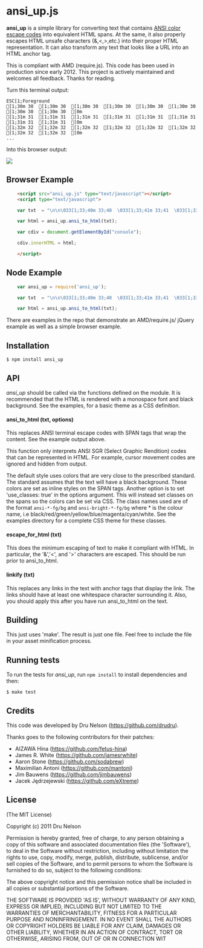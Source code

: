 # ansi_up.js

__ansi_up__ is a simple library for converting text that contains [ANSI color escape codes](http://en.wikipedia.org/wiki/ANSI_escape_code#Colors) into equivalent HTML spans.
At the same, it also properly escapes HTML unsafe characters (&,<,>,etc.) into their proper HTML representation. It can also transform any text that looks like a URL into an HTML anchor tag.

This is compliant with AMD (require.js). This code has been used in production since early 2012. This project is actively maintained and welcomes all feedback. Thanks for reading.

Turn this terminal output:

    ESC[1;Foreground
    [1;30m 30  [1;30m 30  [1;30m 30  [1;30m 30  [1;30m 30  [1;30m 30  [1;30m 30  [1;30m 30  [0m
    [1;31m 31  [1;31m 31  [1;31m 31  [1;31m 31  [1;31m 31  [1;31m 31  [1;31m 31  [1;31m 31  [0m
    [1;32m 32  [1;32m 32  [1;32m 32  [1;32m 32  [1;32m 32  [1;32m 32  [1;32m 32  [1;32m 32  [0m
    ...

Into this browser output:

![](https://raw.github.com/drudru/ansi_up/master/sample.png)

## Browser Example

```HTML
    <script src="ansi_up.js" type="text/javascript"></script>
    <script type="text/javascript">

    var txt  = "\n\n\033[1;33;40m 33;40  \033[1;33;41m 33;41  \033[1;33;42m 33;42  \033[1;33;43m 33;43  \033[1;33;44m 33;44  \033[1;33;45m 33;45  \033[1;33;46m 33;46  \033[1m\033[0\n\n\033[1;33;42m >> Tests OK\n\n"

    var html = ansi_up.ansi_to_html(txt);

    var cdiv = document.getElementById("console");

    cdiv.innerHTML = html;

    </script>
```

## Node Example

```JavaScript
    var ansi_up = require('ansi_up');

    var txt  = "\n\n\033[1;33;40m 33;40  \033[1;33;41m 33;41  \033[1;33;42m 33;42  \033[1;33;43m 33;43  \033[1;33;44m 33;44  \033[1;33;45m 33;45  \033[1;33;46m 33;46  \033[1m\033[0\n\n\033[1;33;42m >> Tests OK\n\n"

    var html = ansi_up.ansi_to_html(txt);
```

There are examples in the repo that demonstrate an AMD/require.js/ jQuery example as well as a simple browser example.

## Installation

    $ npm install ansi_up

## API

_ansi_up_ should be called via the functions defined on the module. It is recommended that the HTML is rendered with a monospace font and black background. See the examples, for a basic theme as a CSS definition.

#### ansi_to_html (txt, options)

This replaces ANSI terminal escape codes with SPAN tags that wrap the content. See the example output above.

This function only interprets ANSI SGR (Select Graphic Rendition) codes that can be represented in HTML. For example, cursor movement codes are ignored and hidden from output.

The default style uses colors that are very close to the prescribed standard. The standard assumes that the text will have a black background. These colors are set as inline styles on the SPAN tags. Another option is to set 'use_classes: true' in the options argument. This will instead set classes on the spans so the colors can be set via CSS. The class names used are of the format ````ansi-*-fg/bg```` and ````ansi-bright-*-fg/bg```` where * is the colour name, i.e black/red/green/yellow/blue/magenta/cyan/white. See the examples directory for a complete CSS theme for these classes.

#### escape_for_html (txt)

This does the minimum escaping of text to make it compliant with HTML. In particular, the '&','<', and '>' characters are escaped. This should be run prior to ansi_to_html.

#### linkify (txt)

This replaces any links in the text with anchor tags that display the link. The links should have at least one whitespace character surrounding it. Also, you should apply this after you have run ansi_to_html on the text.

## Building

This just uses 'make'. The result is just one file. Feel free to include the file in your asset minification process.

## Running tests

To run the tests for _ansi_up_, run `npm install` to install dependencies and then:

    $ make test

## Credits

This code was developed by Dru Nelson (<https://github.com/drudru>).

Thanks goes to the following contributors for their patches:

- AIZAWA Hina (<https://github.com/fetus-hina>)
- James R. White (<https://github.com/jamesrwhite>)
- Aaron Stone (<https://github.com/sodabrew>)
- Maximilian Antoni (<https://github.com/mantoni>)
- Jim Bauwens (<https://github.com/jimbauwens>)
- Jacek Jędrzejewski (<https://github.com/eXtreme>)

## License

(The MIT License)

Copyright (c) 2011 Dru Nelson

Permission is hereby granted, free of charge, to any person obtaining
a copy of this software and associated documentation files (the
'Software'), to deal in the Software without restriction, including
without limitation the rights to use, copy, modify, merge, publish,
distribute, sublicense, and/or sell copies of the Software, and to
permit persons to whom the Software is furnished to do so, subject to
the following conditions:

The above copyright notice and this permission notice shall be
included in all copies or substantial portions of the Software.

THE SOFTWARE IS PROVIDED 'AS IS', WITHOUT WARRANTY OF ANY KIND,
EXPRESS OR IMPLIED, INCLUDING BUT NOT LIMITED TO THE WARRANTIES OF
MERCHANTABILITY, FITNESS FOR A PARTICULAR PURPOSE AND NONINFRINGEMENT.
IN NO EVENT SHALL THE AUTHORS OR COPYRIGHT HOLDERS BE LIABLE FOR ANY
CLAIM, DAMAGES OR OTHER LIABILITY, WHETHER IN AN ACTION OF CONTRACT,
TORT OR OTHERWISE, ARISING FROM, OUT OF OR IN CONNECTION WIT
